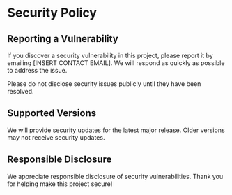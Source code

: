 # Security Policy

## Reporting a Vulnerability

If you discover a security vulnerability in this project, please report it by emailing [INSERT CONTACT EMAIL]. We will respond as quickly as possible to address the issue.

Please do not disclose security issues publicly until they have been resolved.

## Supported Versions

We will provide security updates for the latest major release. Older versions may not receive security updates.

## Responsible Disclosure

We appreciate responsible disclosure of security vulnerabilities. Thank you for helping make this project secure!
